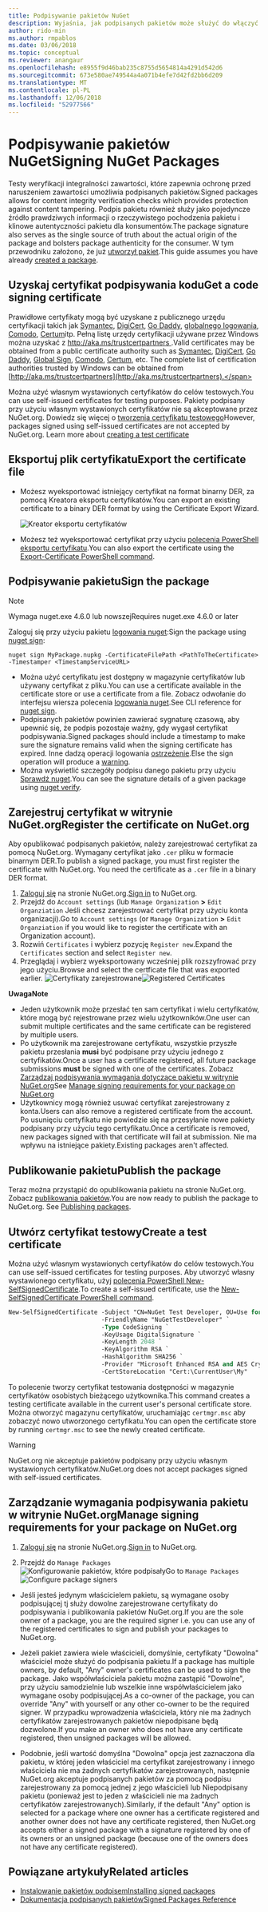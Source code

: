 ```yaml
---
title: Podpisywanie pakietów NuGet
description: Wyjaśnia, jak podpisanych pakietów może służyć do włączyć weryfikację zawartości integralności.
author: rido-min
ms.author: rmpablos
ms.date: 03/06/2018
ms.topic: conceptual
ms.reviewer: anangaur
ms.openlocfilehash: e8955f9d46bab235c8755d5654814a4291d542d6
ms.sourcegitcommit: 673e580ae749544a4a071b4efe7d42fd2bb6d209
ms.translationtype: MT
ms.contentlocale: pl-PL
ms.lasthandoff: 12/06/2018
ms.locfileid: "52977566"
---
```

# <a name="signing-nuget-packages"></a><span data-ttu-id="fe811-103">Podpisywanie pakietów NuGet</span><span class="sxs-lookup"><span data-stu-id="fe811-103">Signing NuGet Packages</span></span>

<span data-ttu-id="fe811-104">Testy weryfikacji integralności zawartości, które zapewnia ochronę przed naruszeniem zawartości umożliwia podpisanych pakietów.</span><span class="sxs-lookup"><span data-stu-id="fe811-104">Signed packages allows for content integrity verification checks which provides protection against content tampering.</span></span> <span data-ttu-id="fe811-105">Podpis pakietu również służy jako pojedyncze źródło prawdziwych informacji o rzeczywistego pochodzenia pakietu i klinowe autentyczności pakietu dla konsumentów.</span><span class="sxs-lookup"><span data-stu-id="fe811-105">The package signature also serves as the single source of truth about the actual origin of the package and bolsters package authenticity for the consumer.</span></span> <span data-ttu-id="fe811-106">W tym przewodniku założono, że już [utworzył pakiet](creating-a-package.md).</span><span class="sxs-lookup"><span data-stu-id="fe811-106">This guide assumes you have already [created a package](creating-a-package.md).</span></span>

## <a name="get-a-code-signing-certificate"></a><span data-ttu-id="fe811-107">Uzyskaj certyfikat podpisywania kodu</span><span class="sxs-lookup"><span data-stu-id="fe811-107">Get a code signing certificate</span></span>

<span data-ttu-id="fe811-108">Prawidłowe certyfikaty mogą być uzyskane z publicznego urzędu certyfikacji takich jak [Symantec](https://trustcenter.websecurity.symantec.com/process/trust/productOptions?productType=SoftwareValidationClass3), [DigiCert](https://www.digicert.com/code-signing/), [Go Daddy](https://www.godaddy.com/web-security/code-signing-certificate), [globalnego logowania](https://www.globalsign.com/en/code-signing-certificate/), [Comodo](https://www.comodo.com/e-commerce/code-signing/code-signing-certificate.php), [Certum](https://www.certum.eu/certum/cert,offer_en_open_source_cs.xml)itp. Pełną listę urzędy certyfikacji używane przez Windows można uzyskać z [ http://aka.ms/trustcertpartners ](http://aka.ms/trustcertpartners).</span><span class="sxs-lookup"><span data-stu-id="fe811-108">Valid certificates may be obtained from a public certificate authority such as [Symantec](https://trustcenter.websecurity.symantec.com/process/trust/productOptions?productType=SoftwareValidationClass3), [DigiCert](https://www.digicert.com/code-signing/), [Go Daddy](https://www.godaddy.com/web-security/code-signing-certificate), [Global Sign](https://www.globalsign.com/en/code-signing-certificate/), [Comodo](https://www.comodo.com/e-commerce/code-signing/code-signing-certificate.php), [Certum](https://www.certum.eu/certum/cert,offer_en_open_source_cs.xml), etc. The complete list of certification authorities trusted by Windows can be obtained from [http://aka.ms/trustcertpartners](http://aka.ms/trustcertpartners).</span></span>

<span data-ttu-id="fe811-109">Można użyć własnym wystawionych certyfikatów do celów testowych.</span><span class="sxs-lookup"><span data-stu-id="fe811-109">You can use self-issued certificates for testing purposes.</span></span> <span data-ttu-id="fe811-110">Pakiety podpisany przy użyciu własnym wystawionych certyfikatów nie są akceptowane przez NuGet.org. Dowiedz się więcej o [tworzenia certyfikatu testowego](#create-a-test-certificate)</span><span class="sxs-lookup"><span data-stu-id="fe811-110">However, packages signed using self-issued certificates are not accepted by NuGet.org. Learn more about [creating a test certificate](#create-a-test-certificate)</span></span>

## <a name="export-the-certificate-file"></a><span data-ttu-id="fe811-111">Eksportuj plik certyfikatu</span><span class="sxs-lookup"><span data-stu-id="fe811-111">Export the certificate file</span></span>

* <span data-ttu-id="fe811-112">Możesz wyeksportować istniejący certyfikat na format binarny DER, za pomocą Kreatora eksportu certyfikatów.</span><span class="sxs-lookup"><span data-stu-id="fe811-112">You can export an existing certificate to a binary DER format by using the Certificate Export Wizard.</span></span>

  ![Kreator eksportu certyfikatów](../reference/media/CertificateExportWizard.png)

* <span data-ttu-id="fe811-114">Możesz też wyeksportować certyfikat przy użyciu [polecenia PowerShell eksportu certyfikatu](/powershell/module/pkiclient/export-certificate.md).</span><span class="sxs-lookup"><span data-stu-id="fe811-114">You can also export the certificate using the [Export-Certificate PowerShell command](/powershell/module/pkiclient/export-certificate.md).</span></span>

## <a name="sign-the-package"></a><span data-ttu-id="fe811-115">Podpisywanie pakietu</span><span class="sxs-lookup"><span data-stu-id="fe811-115">Sign the package</span></span>

> [!note]
> <span data-ttu-id="fe811-116">Wymaga nuget.exe 4.6.0 lub nowszej</span><span class="sxs-lookup"><span data-stu-id="fe811-116">Requires nuget.exe 4.6.0 or later</span></span>

<span data-ttu-id="fe811-117">Zaloguj się przy użyciu pakietu [logowania nuget](../tools/cli-ref-sign.md):</span><span class="sxs-lookup"><span data-stu-id="fe811-117">Sign the package using [nuget sign](../tools/cli-ref-sign.md):</span></span>

```cli
nuget sign MyPackage.nupkg -CertificateFilePath <PathToTheCertificate> -Timestamper <TimestampServiceURL>
```

* <span data-ttu-id="fe811-118">Można użyć certyfikatu jest dostępny w magazynie certyfikatów lub używany certyfikat z pliku.</span><span class="sxs-lookup"><span data-stu-id="fe811-118">You can use a certificate available in the certificate store or use a certificate from a file.</span></span> <span data-ttu-id="fe811-119">Zobacz odwołanie do interfejsu wiersza polecenia [logowania nuget](../tools/cli-ref-sign.md).</span><span class="sxs-lookup"><span data-stu-id="fe811-119">See CLI reference for [nuget sign](../tools/cli-ref-sign.md).</span></span>
* <span data-ttu-id="fe811-120">Podpisanych pakietów powinien zawierać sygnaturę czasową, aby upewnić się, że podpis pozostaje ważny, gdy wygasł certyfikat podpisywania.</span><span class="sxs-lookup"><span data-stu-id="fe811-120">Signed packages should include a timestamp to make sure the signature remains valid when the signing certificate has expired.</span></span> <span data-ttu-id="fe811-121">Inne dadzą operacji logowania [ostrzeżenie](../reference/errors-and-warnings/NU3002.md).</span><span class="sxs-lookup"><span data-stu-id="fe811-121">Else the sign operation will produce a [warning](../reference/errors-and-warnings/NU3002.md).</span></span>
* <span data-ttu-id="fe811-122">Można wyświetlić szczegóły podpisu danego pakietu przy użyciu [Sprawdź nuget](../tools/cli-ref-verify.md).</span><span class="sxs-lookup"><span data-stu-id="fe811-122">You can see the signature details of a given package using [nuget verify](../tools/cli-ref-verify.md).</span></span>

## <a name="register-the-certificate-on-nugetorg"></a><span data-ttu-id="fe811-123">Zarejestruj certyfikat w witrynie NuGet.org</span><span class="sxs-lookup"><span data-stu-id="fe811-123">Register the certificate on NuGet.org</span></span>

<span data-ttu-id="fe811-124">Aby opublikować podpisanych pakietów, należy zarejestrować certyfikat za pomocą NuGet.org. Wymagany certyfikat jako `.cer` pliku w formacie binarnym DER.</span><span class="sxs-lookup"><span data-stu-id="fe811-124">To publish a signed package, you must first register the certificate with NuGet.org. You need the certificate as a `.cer` file in a binary DER format.</span></span>

1. <span data-ttu-id="fe811-125">[Zaloguj się](https://www.nuget.org/users/account/LogOn?returnUrl=%2F) na stronie NuGet.org.</span><span class="sxs-lookup"><span data-stu-id="fe811-125">[Sign in](https://www.nuget.org/users/account/LogOn?returnUrl=%2F) to NuGet.org.</span></span>
1. <span data-ttu-id="fe811-126">Przejdź do `Account settings` (lub `Manage Organization` **>** `Edit Organziation` Jeśli chcesz zarejestrować certyfikat przy użyciu konta organizacji).</span><span class="sxs-lookup"><span data-stu-id="fe811-126">Go to `Account settings` (or `Manage Organization` **>** `Edit Organziation` if you would like to register the certificate with an Organization account).</span></span>
1. <span data-ttu-id="fe811-127">Rozwiń `Certificates` i wybierz pozycję `Register new`.</span><span class="sxs-lookup"><span data-stu-id="fe811-127">Expand the `Certificates` section and select `Register new`.</span></span>
1. <span data-ttu-id="fe811-128">Przeglądaj i wybierz wyeksportowany wcześniej plik rozszyfrować przy jego użyciu.</span><span class="sxs-lookup"><span data-stu-id="fe811-128">Browse and select the certficate file that was exported earlier.</span></span>
  <span data-ttu-id="fe811-129">![Certyfikaty zarejestrowane](../reference/media/registered-certs.png)</span><span class="sxs-lookup"><span data-stu-id="fe811-129">![Registered Certificates](../reference/media/registered-certs.png)</span></span>

<span data-ttu-id="fe811-130">**Uwaga**</span><span class="sxs-lookup"><span data-stu-id="fe811-130">**Note**</span></span>
* <span data-ttu-id="fe811-131">Jeden użytkownik może przesłać ten sam certyfikat i wielu certyfikatów, które mogą być rejestrowane przez wielu użytkowników.</span><span class="sxs-lookup"><span data-stu-id="fe811-131">One user can submit multiple certificates and the same certificate can be registered by multiple users.</span></span>
* <span data-ttu-id="fe811-132">Po użytkownik ma zarejestrowane certyfikatu, wszystkie przyszłe pakietu przesłania **musi** być podpisane przy użyciu jednego z certyfikatów.</span><span class="sxs-lookup"><span data-stu-id="fe811-132">Once a user has a certificate registered, all future package submissions **must** be signed with one of the certificates.</span></span> <span data-ttu-id="fe811-133">Zobacz [Zarządzaj podpisywania wymagania dotyczące pakietu w witrynie NuGet.org](#manage-signing-requirements-for-your-package-on-nugetorg)</span><span class="sxs-lookup"><span data-stu-id="fe811-133">See [Manage signing requirements for your package on NuGet.org](#manage-signing-requirements-for-your-package-on-nugetorg)</span></span>
* <span data-ttu-id="fe811-134">Użytkownicy mogą również usuwać certyfikat zarejestrowany z konta.</span><span class="sxs-lookup"><span data-stu-id="fe811-134">Users can also remove a registered certificate from the account.</span></span> <span data-ttu-id="fe811-135">Po usunięciu certyfikatu nie powiedzie się na przesyłanie nowe pakiety podpisany przy użyciu tego certyfikatu.</span><span class="sxs-lookup"><span data-stu-id="fe811-135">Once a certificate is removed, new packages signed with that certificate will fail at submission.</span></span> <span data-ttu-id="fe811-136">Nie ma wpływu na istniejące pakiety.</span><span class="sxs-lookup"><span data-stu-id="fe811-136">Existing packages aren't affected.</span></span>

## <a name="publish-the-package"></a><span data-ttu-id="fe811-137">Publikowanie pakietu</span><span class="sxs-lookup"><span data-stu-id="fe811-137">Publish the package</span></span>

<span data-ttu-id="fe811-138">Teraz można przystąpić do opublikowania pakietu na stronie NuGet.org. Zobacz [publikowania pakietów](Publish-a-package.md).</span><span class="sxs-lookup"><span data-stu-id="fe811-138">You are now ready to publish the package to NuGet.org. See [Publishing packages](Publish-a-package.md).</span></span>

## <a name="create-a-test-certificate"></a><span data-ttu-id="fe811-139">Utwórz certyfikat testowy</span><span class="sxs-lookup"><span data-stu-id="fe811-139">Create a test certificate</span></span>

<span data-ttu-id="fe811-140">Można użyć własnym wystawionych certyfikatów do celów testowych.</span><span class="sxs-lookup"><span data-stu-id="fe811-140">You can use self-issued certificates for testing purposes.</span></span> <span data-ttu-id="fe811-141">Aby utworzyć własny wystawionego certyfikatu, użyj [polecenia PowerShell New-SelfSignedCertificate](/powershell/module/pkiclient/new-selfsignedcertificate.md).</span><span class="sxs-lookup"><span data-stu-id="fe811-141">To create a self-issued certificate, use the [New-SelfSignedCertificate PowerShell command](/powershell/module/pkiclient/new-selfsignedcertificate.md).</span></span>

```ps
New-SelfSignedCertificate -Subject "CN=NuGet Test Developer, OU=Use for testing purposes ONLY" `
                          -FriendlyName "NuGetTestDeveloper" `
                          -Type CodeSigning `
                          -KeyUsage DigitalSignature `
                          -KeyLength 2048 `
                          -KeyAlgorithm RSA `
                          -HashAlgorithm SHA256 `
                          -Provider "Microsoft Enhanced RSA and AES Cryptographic Provider" `
                          -CertStoreLocation "Cert:\CurrentUser\My" 
```

<span data-ttu-id="fe811-142">To polecenie tworzy certyfikat testowania dostępności w magazynie certyfikatów osobistych bieżącego użytkownika.</span><span class="sxs-lookup"><span data-stu-id="fe811-142">This command creates a testing certificate available in the current user's personal certificate store.</span></span> <span data-ttu-id="fe811-143">Można otworzyć magazynu certyfikatów, uruchamiając `certmgr.msc` aby zobaczyć nowo utworzonego certyfikatu.</span><span class="sxs-lookup"><span data-stu-id="fe811-143">You can open the certificate store by running `certmgr.msc` to see the newly created certificate.</span></span>

> [!Warning]
> <span data-ttu-id="fe811-144">NuGet.org nie akceptuje pakietów podpisany przy użyciu własnym wystawionych certyfikatów.</span><span class="sxs-lookup"><span data-stu-id="fe811-144">NuGet.org does not accept packages signed with self-issued certificates.</span></span>

## <a name="manage-signing-requirements-for-your-package-on-nugetorg"></a><span data-ttu-id="fe811-145">Zarządzanie wymagania podpisywania pakietu w witrynie NuGet.org</span><span class="sxs-lookup"><span data-stu-id="fe811-145">Manage signing requirements for your package on NuGet.org</span></span>
1. <span data-ttu-id="fe811-146">[Zaloguj się](https://www.nuget.org/users/account/LogOn?returnUrl=%2F) na stronie NuGet.org.</span><span class="sxs-lookup"><span data-stu-id="fe811-146">[Sign in](https://www.nuget.org/users/account/LogOn?returnUrl=%2F) to NuGet.org.</span></span>

1. <span data-ttu-id="fe811-147">Przejdź do `Manage Packages`  
    ![Konfigurowanie pakietów, które podpisały](../reference/media/configure-package-signers.png)</span><span class="sxs-lookup"><span data-stu-id="fe811-147">Go to `Manage Packages` 
![Configure package signers](../reference/media/configure-package-signers.png)</span></span>

* <span data-ttu-id="fe811-148">Jeśli jesteś jedynym właścicielem pakietu, są wymagane osoby podpisującej tj służy dowolne zarejestrowane certyfikaty do podpisywania i publikowania pakietów NuGet.org.</span><span class="sxs-lookup"><span data-stu-id="fe811-148">If you are the sole owner of a package, you are the required signer i.e. you can use any of the registered certificates to sign and publish your packages to NuGet.org.</span></span>

* <span data-ttu-id="fe811-149">Jeżeli pakiet zawiera wiele właścicieli, domyślnie, certyfikaty "Dowolna" właściciel może służyć do podpisania pakietu.</span><span class="sxs-lookup"><span data-stu-id="fe811-149">If a package has multiple owners, by default, "Any" owner's certificates can be used to sign the package.</span></span> <span data-ttu-id="fe811-150">Jako współwłaściciela pakietu można zastąpić "Dowolne", przy użyciu samodzielnie lub wszelkie inne współwłaścicielem jako wymagane osoby podpisującej.</span><span class="sxs-lookup"><span data-stu-id="fe811-150">As a co-owner of the package, you can override "Any" with yourself or any other co-owner to be the required signer.</span></span> <span data-ttu-id="fe811-151">W przypadku wprowadzenia właściciela, który nie ma żadnych certyfikatów zarejestrowanych pakietów niepodpisane będą dozwolone.</span><span class="sxs-lookup"><span data-stu-id="fe811-151">If you make an owner  who does not have any certificate registered, then unsigned packages will be allowed.</span></span> 

* <span data-ttu-id="fe811-152">Podobnie, jeśli wartość domyślna "Dowolna" opcja jest zaznaczona dla pakietu, w której jeden właściciel ma certyfikat zarejestrowany i innego właściciela nie ma żadnych certyfikatów zarejestrowanych, następnie NuGet.org akceptuje podpisanych pakietów za pomocą podpisu zarejestrowany za pomocą jednej z jego właścicieli lub Niepodpisany pakietu (ponieważ jest to jeden z właścicieli nie ma żadnych certyfikatów zarejestrowanych).</span><span class="sxs-lookup"><span data-stu-id="fe811-152">Similarly, if the default "Any" option is selected for a package where one owner has a certificate registered and another owner does not have any certificate registered, then NuGet.org accepts either a signed package with a signature registered by one of its owners or an unsigned package (because one of the owners does not have any certificate registered).</span></span>

## <a name="related-articles"></a><span data-ttu-id="fe811-153">Powiązane artykuły</span><span class="sxs-lookup"><span data-stu-id="fe811-153">Related articles</span></span>

- [<span data-ttu-id="fe811-154">Instalowanie pakietów podpisem</span><span class="sxs-lookup"><span data-stu-id="fe811-154">Installing signed packages</span></span>](../consume-packages/installing-signed-packages.md)
- [<span data-ttu-id="fe811-155">Dokumentacja podpisanych pakietów</span><span class="sxs-lookup"><span data-stu-id="fe811-155">Signed Packages Reference</span></span>](../reference/Signed-Packages-Reference.md)
